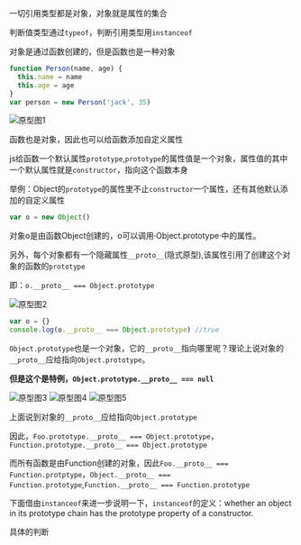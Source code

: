 一切引用类型都是对象，对象就是属性的集合

判断值类型通过`typeof`，判断引用类型用`instanceof`

对象是通过函数创建的，但是函数也是一种对象
```js
function Person(name, age) {
  this.name = name
  this.age = age
}
var person = new Person('jack', 35)
```

![原型图1](http://images.cnitblog.com/blog/138012/201409/172130097842386.png)

函数也是对象，因此也可以给函数添加自定义属性

js给函数一个默认属性`prototype`,`prototype`的属性值是一个对象，属性值的其中一个默认属性就是`constructor`，指向这个函数本身

举例：Object的`prototype`的属性里不止`constructor`一个属性，还有其他默认添加的自定义属性
```js
var o = new Object()
```
对象o是由函数Object创建的，o可以调用·Object.prototype·中的属性。

另外，每个对象都有一个隐藏属性`__proto__`(隐式原型),该属性引用了创建这个对象的函数的`prototype`

即：`o.__proto__ === Object.prototype`

![原型图2](http://images.cnitblog.com/blog/138012/201409/181509180812624.png)
```js
var o = {}
console.log(o.__proto__ === Object.prototype) //true
```
`Object.prototype`也是一个对象，它的`__proto__`指向哪里呢？理论上说对象的`__proto__`应给指向`Object.prototype`。

**但是这个是特例，`Object.prototype.__proto__ === null`**

![原型图3](http://images.cnitblog.com/blog/138012/201409/181510403153733.png)
![原型图4](http://images.cnitblog.com/blog/138012/201409/181512489403338.png)
![原型图5](http://images.cnitblog.com/blog/138012/201409/181512068463597.png)

上面说到对象的`__proto__`应给指向`Object.prototype`

因此，`Foo.prototype.__proto__ === Object.prototype`，`Function.prototype.__proto__ === Object.prototype`

而所有函数是由Function创建的对象，因此`Foo.__proto__ === Function.protptype`，`Object.__proto__ === Function.prototype`,`Function.__proto__ === Function.prototype`

下面借由`instanceof`来进一步说明一下，`instanceof`的定义：whether an object in its prototype chain has the prototype property of a constructor.

具体的判断
